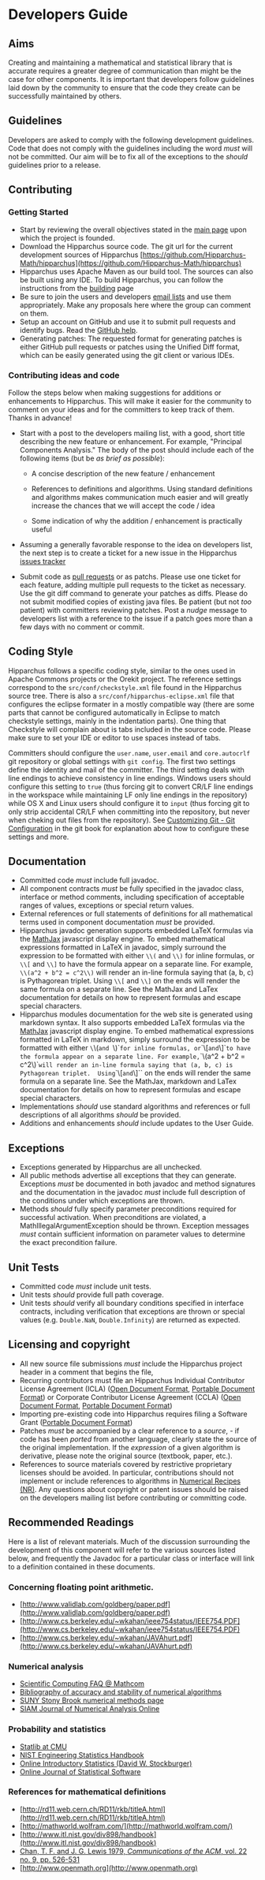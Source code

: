 <!--
 Licensed to the Hipparchus project under one or more
 contributor license agreements.  See the NOTICE file distributed with
 this work for additional information regarding copyright ownership.
 The Hipparchus project licenses this file to You under the Apache License, Version 2.0
 (the "License"); you may not use this file except in compliance with
 the License.  You may obtain a copy of the License at

      http://www.apache.org/licenses/LICENSE-2.0

 Unless required by applicable law or agreed to in writing, software
 distributed under the License is distributed on an "AS IS" BASIS,
 WITHOUT WARRANTIES OR CONDITIONS OF ANY KIND, either express or implied.
 See the License for the specific language governing permissions and
 limitations under the License.
-->
# Developers Guide

## Aims

Creating and maintaining a mathematical and statistical library that is
accurate requires a greater degree of communication than might be the
case for other components. It is important that developers follow
guidelines laid down by the community to ensure that the code they create
can be successfully maintained by others.

## Guidelines

Developers are asked to comply with the following development guidelines.
Code that does not comply with the guidelines including the word _must_
will not be committed.  Our aim will be to fix all of the exceptions to the
_should_ guidelines prior to a release.

## Contributing

### Getting Started

  * Start by reviewing the overall objectives stated in the
    [main page](index.html) upon which the project is founded.
  * Download the Hipparchus source code. The git url for the
    current development sources of Hipparchus
    [https://github.com/Hipparchus-Math/hipparchus](https://github.com/Hipparchus-Math/hipparchus)
  * Hipparchus uses Apache Maven as our build tool. The sources can also be built
    using any IDE. To build Hipparchus, you can follow the instructions
    from the [building](building.html) page
  * Be sure to join the users and developers [email lists](mail-lists.html)
    and use them appropriately. Make any proposals here where the group can
    comment on them.
  * Setup an account on GitHub and use it to submit pull requests and
    identify bugs. Read the [GitHub help](https://help.github.com/).
  * Generating patches: The requested format for generating patches is
    either GitHub pull requests or patches using the Unified Diff format,
    which can be easily generated using the git client or various IDEs.

### Contributing ideas and code

Follow the steps below when making suggestions for additions or
enhancements to Hipparchus. This will make it easier for the community
to comment on your ideas and for the committers to keep track of them. 
Thanks in advance!

  * Start with a post to the developers mailing list, with a good, short title
    describing the new feature or enhancement.  For example,
    "Principal Components Analysis." The body of the post should include each
    of the following items (but be _as brief as possible_):

      * A concise description of the new feature / enhancement

      * References to definitions and algorithms. Using standard
        definitions and algorithms makes communication much easier and will
        greatly increase the chances that we will accept the code / idea

      * Some indication of why the addition / enhancement is practically useful

  * Assuming a generally favorable response to the idea on developers list,
    the next step is to create a ticket for a new issue in the
    Hipparchus [issues tracker](https://github.com/Hipparchus-Math/hipparchus/issues)
  * Submit code as [pull requests](https://github.com/Hipparchus-Math/hipparchus/pulls)
    or as patchs. Please use one ticket for each feature, adding multiple pull requests
    to the ticket as necessary.  Use the git diff command to generate your patches as
    diffs. Please do not submit modified copies of existing java files. Be
    patient (but not _too_ patient) with  committers reviewing patches. Post a
    _nudge_ message to developers list with a reference to the
    issue if a patch goes more than a few days with no comment or commit.

## Coding Style

Hipparchus follows a specific coding style, similar to the ones used
in Apache Commons projects or the Orekit project. The reference
settings correspond to the `src/conf/checkstyle.xml` file found in the
Hipparchus source tree. There is also a `src/conf/hipparchus-eclipse.xml`
file that configures the eclipse formater in a mostly compatible way
(there are some parts that cannot be configured automatically in
Eclipse to match checkstyle settings, mainly in the indentation parts).
One thing that Checkstyle will complain about is tabs included in the source code.
Please make sure to set your IDE or editor to use spaces instead of tabs.

Committers should configure the `user.name`, `user.email` and `core.autocrlf`
git repository or global settings with `git config`.
The first two settings define the identity and mail of the committer.
The third setting deals with line endings to achieve consistency
in line endings. Windows users should configure this setting to
`true` (thus forcing git to convert CR/LF line endings
in the workspace while maintaining LF only line endings in the repository)
while OS X and Linux users should configure it to `input`
(thus forcing git to only strip accidental CR/LF when committing into
the repository, but never when cheking out files from the repository).
See [Customizing Git - Git Configuration](http://www.git-scm.com/book/en/Customizing-Git-Git-Configuration)
in the git book for explanation about how to configure these settings and more.

## Documentation

  * Committed code _must_ include full javadoc.
  * All component contracts _must_ be fully specified in the javadoc class,
    interface or method comments, including specification of acceptable ranges
    of values, exceptions or special return values.
  * External references or full statements of definitions for all mathematical
    terms used in component documentation _must_ be provided.
  * Hipparchus javadoc generation supports embedded LaTeX formulas via the
    [MathJax](http://www.mathjax.org) javascript display engine. To
    embed mathematical expressions formatted in LaTeX in javadoc, simply surround
    the expression to be formatted with either `\\(` and  `\\)` for inline
    formulas, or `\\[` and `\\]` to have the formula appear on a separate line.
    For example, `\\(a^2 + b^2 = c^2\\)` will render an in-line formula
    saying that (a, b, c) is Pythagorean triplet.  Using `\\[` and `\\]` on
    the ends will render the same formula on a separate line.  See the MathJax
    and LaTex documentation for details on how to represent formulas and
    escape special characters.
  * Hipparchus modules documentation for the web site is generated using
    markdown syntax. It also supports embedded LaTeX formulas via the
    [MathJax](http://www.mathjax.org) javascript display engine. To
    embed mathematical expressions formatted in LaTeX in markdown, simply surround
    the expression to be formatted with either `\`\\(` and  `\\)\`` for inline
    formulas, or `\`\\[` and `\\]\`` to have the formula appear on a separate line.
    For example, `\`\\(a^2 + b^2 = c^2\\)\`` will render an in-line formula
    saying that (a, b, c) is Pythagorean triplet.  Using `\`\\[` and `\\]\`` on
    the ends will render the same formula on a separate line.  See the MathJax,
    markdown and LaTex documentation for details on how to represent formulas and
    escape special characters.
  * Implementations _should_ use standard algorithms and references or full
    descriptions of all algorithms _should_ be provided.
  * Additions and enhancements _should_ include updates to the User Guide.

## Exceptions

  * Exceptions generated by Hipparchus are all unchecked.
  * All public methods advertise all exceptions that they can generate.
    Exceptions _must_ be documented in both javadoc and method signatures
    and the documentation in the javadoc _must_ include full description
    of the conditions under which exceptions are thrown.
  * Methods _should_ fully specify parameter preconditions required for
    successful activation.  When preconditions are violated, a
    MathIllegalArgumentException should be thrown. Exception
    messages _must_ contain sufficient information on parameter values to
    determine the exact precondition failure.

## Unit Tests

  * Committed code _must_ include unit tests.
  * Unit tests _should_ provide full path coverage.
  * Unit tests _should_ verify all boundary conditions specified in
    interface contracts, including verification that exceptions are thrown or
    special values (e.g. `Double.NaN`, `Double.Infinity`) are returned as
    expected.

## Licensing and copyright

  * All new source file submissions _must_ include the Hipparchus project
    header in a comment that begins the file,
  * Recurring contributors must file an Hipparchus
    Individual Contributor License Agreement (ICLA)
    ([Open Document Format](https://hipparchus.org/clas/ICLA.odt),
    [Portable Document Format](https://hipparchus.org/clas/ICLA.pdf))
    or Corporate Contributor License Agreement (CCLA)
    ([Open Document Format](https://hipparchus.org/clas/CCLA.odt),
    [Portable Document Format](https://hipparchus.org/clas/CCLA.pdf))
  * Importing pre-existing code into Hipparchus requires filing
    a Software Grant ([Portable Document Format](https://hipparchus.org/clas/software-grant.pdf)) 
  * Patches _must_ be accompanied by a clear reference to a _source_, - if code has been
    _ported_ from another language, clearly state the source of the original implementation.
    If the _expression_ of a given algorithm is derivative, please note the original source
    (textbook, paper, etc.).
  * References to source materials covered by restrictive proprietary
    licenses should be avoided.  In particular, contributions should not
    implement or include references to algorithms in
    [Numerical Recipes (NR)](http://www.nr.com/). Any questions about copyright or
    patent issues should be raised on the developers mailing list before contributing or
    committing code.

## Recommended Readings

Here is a list of relevant materials.  Much of the discussion surrounding
the development of this component will refer to the various sources
listed below, and frequently the Javadoc for a particular class or
interface will link to a definition contained in these documents.

### Concerning floating point arithmetic.

  * [http://www.validlab.com/goldberg/paper.pdf](http://www.validlab.com/goldberg/paper.pdf)
  * [http://www.cs.berkeley.edu/~wkahan/ieee754status/IEEE754.PDF](http://www.cs.berkeley.edu/~wkahan/ieee754status/IEEE754.PDF)
  * [http://www.cs.berkeley.edu/~wkahan/JAVAhurt.pdf](http://www.cs.berkeley.edu/~wkahan/JAVAhurt.pdf)

### Numerical analysis

  * [Scientific Computing FAQ @ Mathcom](http://www.mathcom.com/corpdir/techinfo.mdir/scifaq/index.html)
  * [Bibliography of accuracy and stability of numerical algorithms](http://www.ma.man.ac.uk/~higham/asna/asna2.pdf)
  * [SUNY Stony Brook numerical methods page](http://tonic.physics.sunysb.edu/docs/num_meth.html)
  * [SIAM Journal of Numerical Analysis Online](http://epubs.siam.org/sam-bin/dbq/toclist/SINUM)

### Probability and statistics

  * [Statlib at CMU](http://lib.stat.cmu.edu/)
  * [NIST Engineering Statistics Handbook](http://www.itl.nist.gov/div898/handbook/)
  * [Online Introductory Statistics (David W. Stockburger)](http://www.psychstat.smsu.edu/sbk00.htm)
  * [Online Journal of Statistical Software](http://www.jstatsoft.org/)

### References for mathematical definitions

  * [http://rd11.web.cern.ch/RD11/rkb/titleA.html](http://rd11.web.cern.ch/RD11/rkb/titleA.html)
  * [http://mathworld.wolfram.com/](http://mathworld.wolfram.com/)
  * [http://www.itl.nist.gov/div898/handbook](http://www.itl.nist.gov/div898/handbook)
  * [Chan, T. F. and J. G. Lewis 1979, _Communications of the ACM_, vol. 22 no. 9, pp. 526-531](http://doi.acm.org/10.1145/359146.359152)
  * [http://www.openmath.org](http://www.openmath.org)
